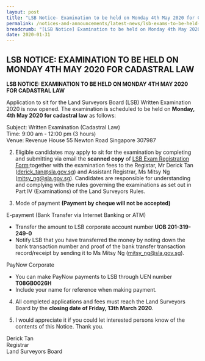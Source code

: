 ```yaml
---
layout: post
title: "LSB Notice- Examination to be held on Monday 4th May 2020 for Cadastral Law"
permalink: /notices-and-announcements/latest-news/lsb-exams-to-be-held-on-monday-4th-may-2020-cadastral-law/
breadcrumb: "[LSB Notice] Examination to be held on Monday 4th May 2020 for Cadastral Law"
date: 2020-01-31
---
```


LSB NOTICE: EXAMINATION TO BE HELD ON MONDAY 4TH MAY 2020 FOR CADASTRAL LAW
---
**LSB NOTICE:  EXAMINATION TO BE HELD ON MONDAY 4TH MAY 2020 FOR CADASTRAL LAW**

 Application to sit for the Land Surveyors Board (LSB) Written Examination 2020 is now opened. The examination is scheduled to be held    on **Monday, 4th May 2020 for cadastral law** as follows:


Subject: Written Examination (Cadastral Law)<br>
Time: 9:00 am - 12:00 pm (3 hours)<br>
Venue: Revenue House 
55 Newton Road
Singapore 307987

2. Eligible candidates may apply to sit for the examination by completing and submitting via email the **scanned copy** of [LSB Exam Registration Form](/files/examination-registration-form.pdf/);together with the examination fees to the Registar, Mr Derick Tan (derick_tan@sla.gov.sg) and Assistant Registrar, Ms Mitsy Ng (mitsy_ng@sla.gov.sg). Candidates are responsible for understanding and complying with the rules governing the examinations as set out in Part IV (Examinations) of the Land Surveyors Rules.

3. Mode of payment **(Payment by cheque will not be accepted)**
 
E-payment (Bank Transfer via Internet Banking or ATM)<br>
* Transfer the amount to LSB corporate account number **UOB 201-319-249-0**
* Notify LSB that you have transferred the money by noting down the bank transaction number and proof of the bank transfer 		 transaction record/receipt by sending it to Ms Mitsy Ng (mitsy_ng@sla.gov.sg).
	 
PayNow Corporate
* You can make PayNow payments to LSB through UEN number **T08GB0026H**
* Include your name for reference when making payment.

4. All completed applications and fees must reach the Land Surveyors Board by the **closing date  of Friday, 13th March 2020**.

5. I would appreciate it if you could let interested persons know of the contents of this Notice. Thank you.


Derick Tan<br>Registrar<br>Land Surveyors Board  




